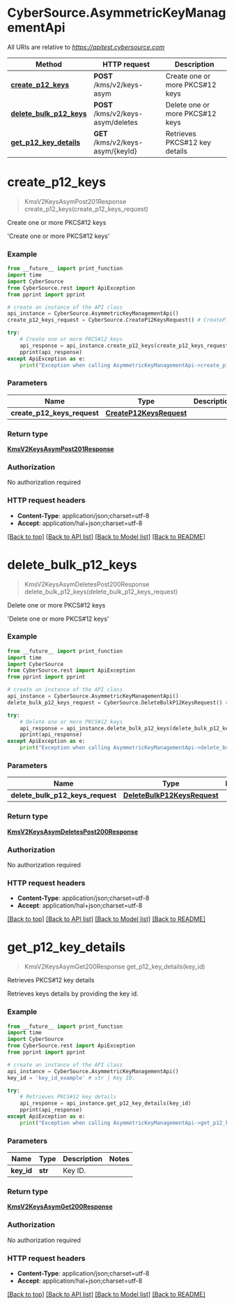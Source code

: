 # CyberSource.AsymmetricKeyManagementApi

All URIs are relative to *https://apitest.cybersource.com*

Method | HTTP request | Description
------------- | ------------- | -------------
[**create_p12_keys**](AsymmetricKeyManagementApi.md#create_p12_keys) | **POST** /kms/v2/keys-asym | Create one or more PKCS#12 keys
[**delete_bulk_p12_keys**](AsymmetricKeyManagementApi.md#delete_bulk_p12_keys) | **POST** /kms/v2/keys-asym/deletes | Delete one or more PKCS#12 keys
[**get_p12_key_details**](AsymmetricKeyManagementApi.md#get_p12_key_details) | **GET** /kms/v2/keys-asym/{keyId} | Retrieves PKCS#12 key details


# **create_p12_keys**
> KmsV2KeysAsymPost201Response create_p12_keys(create_p12_keys_request)

Create one or more PKCS#12 keys

'Create one or more PKCS#12 keys' 

### Example 
```python
from __future__ import print_function
import time
import CyberSource
from CyberSource.rest import ApiException
from pprint import pprint

# create an instance of the API class
api_instance = CyberSource.AsymmetricKeyManagementApi()
create_p12_keys_request = CyberSource.CreateP12KeysRequest() # CreateP12KeysRequest | 

try: 
    # Create one or more PKCS#12 keys
    api_response = api_instance.create_p12_keys(create_p12_keys_request)
    pprint(api_response)
except ApiException as e:
    print("Exception when calling AsymmetricKeyManagementApi->create_p12_keys: %s\n" % e)
```

### Parameters

Name | Type | Description  | Notes
------------- | ------------- | ------------- | -------------
 **create_p12_keys_request** | [**CreateP12KeysRequest**](CreateP12KeysRequest.md)|  | 

### Return type

[**KmsV2KeysAsymPost201Response**](KmsV2KeysAsymPost201Response.md)

### Authorization

No authorization required

### HTTP request headers

 - **Content-Type**: application/json;charset=utf-8
 - **Accept**: application/hal+json;charset=utf-8

[[Back to top]](#) [[Back to API list]](../README.md#documentation-for-api-endpoints) [[Back to Model list]](../README.md#documentation-for-models) [[Back to README]](../README.md)

# **delete_bulk_p12_keys**
> KmsV2KeysAsymDeletesPost200Response delete_bulk_p12_keys(delete_bulk_p12_keys_request)

Delete one or more PKCS#12 keys

'Delete one or more PKCS#12 keys' 

### Example 
```python
from __future__ import print_function
import time
import CyberSource
from CyberSource.rest import ApiException
from pprint import pprint

# create an instance of the API class
api_instance = CyberSource.AsymmetricKeyManagementApi()
delete_bulk_p12_keys_request = CyberSource.DeleteBulkP12KeysRequest() # DeleteBulkP12KeysRequest | 

try: 
    # Delete one or more PKCS#12 keys
    api_response = api_instance.delete_bulk_p12_keys(delete_bulk_p12_keys_request)
    pprint(api_response)
except ApiException as e:
    print("Exception when calling AsymmetricKeyManagementApi->delete_bulk_p12_keys: %s\n" % e)
```

### Parameters

Name | Type | Description  | Notes
------------- | ------------- | ------------- | -------------
 **delete_bulk_p12_keys_request** | [**DeleteBulkP12KeysRequest**](DeleteBulkP12KeysRequest.md)|  | 

### Return type

[**KmsV2KeysAsymDeletesPost200Response**](KmsV2KeysAsymDeletesPost200Response.md)

### Authorization

No authorization required

### HTTP request headers

 - **Content-Type**: application/json;charset=utf-8
 - **Accept**: application/hal+json;charset=utf-8

[[Back to top]](#) [[Back to API list]](../README.md#documentation-for-api-endpoints) [[Back to Model list]](../README.md#documentation-for-models) [[Back to README]](../README.md)

# **get_p12_key_details**
> KmsV2KeysAsymGet200Response get_p12_key_details(key_id)

Retrieves PKCS#12 key details

Retrieves keys details by providing the key id.

### Example 
```python
from __future__ import print_function
import time
import CyberSource
from CyberSource.rest import ApiException
from pprint import pprint

# create an instance of the API class
api_instance = CyberSource.AsymmetricKeyManagementApi()
key_id = 'key_id_example' # str | Key ID. 

try: 
    # Retrieves PKCS#12 key details
    api_response = api_instance.get_p12_key_details(key_id)
    pprint(api_response)
except ApiException as e:
    print("Exception when calling AsymmetricKeyManagementApi->get_p12_key_details: %s\n" % e)
```

### Parameters

Name | Type | Description  | Notes
------------- | ------------- | ------------- | -------------
 **key_id** | **str**| Key ID.  | 

### Return type

[**KmsV2KeysAsymGet200Response**](KmsV2KeysAsymGet200Response.md)

### Authorization

No authorization required

### HTTP request headers

 - **Content-Type**: application/json;charset=utf-8
 - **Accept**: application/hal+json;charset=utf-8

[[Back to top]](#) [[Back to API list]](../README.md#documentation-for-api-endpoints) [[Back to Model list]](../README.md#documentation-for-models) [[Back to README]](../README.md)

